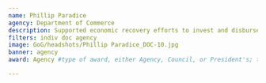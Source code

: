 ```yaml
---
name: Phillip Paradice
agency: Department of Commerce
description: Supported economic recovery efforts to invest and disburse $587M in disaster supplemental program funds across Florida, Georgia, South Carolina, Alabama, and Mississippi. As a result, communities have seen infrastructure expansion, business incubation, economic impact analysis, and access to a statewide revolving loan fund.
filters: indiv doc agency
image: GoG/headshots/Phillip Paradice_DOC-10.jpg
banner: agency
award: Agency #type of award, either Agency, Council, or President's; this is case sensitive so make sure to match the options listed exactly. This section generates the format of the card

---
```

